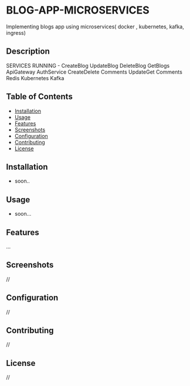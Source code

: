 # BLOG-APP-MICROSERVICES
Implementing blogs app using microservices( docker , kubernetes, kafka, ingress)

## Description
 SERVICES RUNNING -
 CreateBlog
 UpdateBlog
 DeleteBlog
 GetBlogs
 ApiGateway
 AuthService
 CreateDelete Comments
 UpdateGet Comments
 Redis
 Kubernetes
 Kafka
 

## Table of Contents
- [Installation](#installation)
- [Usage](#usage)
- [Features](#features)
- [Screenshots](#screenshots)
- [Configuration](#configuration)
- [Contributing](#contributing)
- [License](#license)

## Installation
 - soon..

## Usage
 - soon...
## Features
  ...
## Screenshots
//
## Configuration
//
## Contributing
//
## License
//
